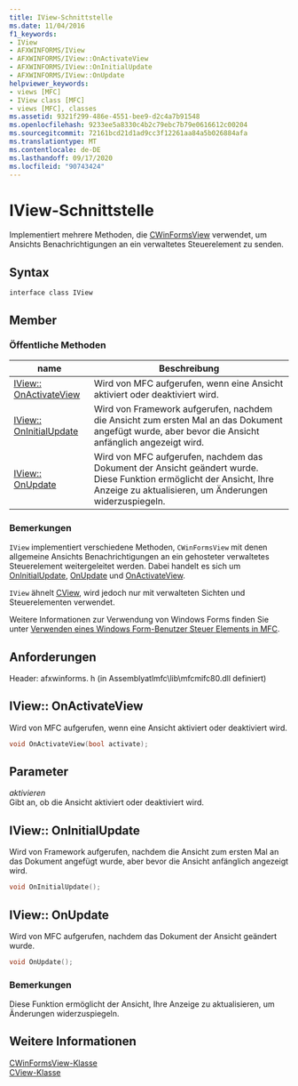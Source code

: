 ```yaml
---
title: IView-Schnittstelle
ms.date: 11/04/2016
f1_keywords:
- IView
- AFXWINFORMS/IView
- AFXWINFORMS/IView::OnActivateView
- AFXWINFORMS/IView::OnInitialUpdate
- AFXWINFORMS/IView::OnUpdate
helpviewer_keywords:
- views [MFC]
- IView class [MFC]
- views [MFC], classes
ms.assetid: 9321f299-486e-4551-bee9-d2c4a7b91548
ms.openlocfilehash: 9233ee5a8330c4b2c79ebc7b79e0616612c00204
ms.sourcegitcommit: 72161bcd21d1ad9cc3f12261aa84a5b026884afa
ms.translationtype: MT
ms.contentlocale: de-DE
ms.lasthandoff: 09/17/2020
ms.locfileid: "90743424"
---
```

# <a name="iview-interface"></a>IView-Schnittstelle

Implementiert mehrere Methoden, die [CWinFormsView](../../mfc/reference/cwinformsview-class.md) verwendet, um Ansichts Benachrichtigungen an ein verwaltetes Steuerelement zu senden.

## <a name="syntax"></a>Syntax

```
interface class IView
```

## <a name="members"></a>Member

### <a name="public-methods"></a>Öffentliche Methoden

|name|Beschreibung|
|----------|-----------------|
|[IView:: OnActivateView](#onactivateview)|Wird von MFC aufgerufen, wenn eine Ansicht aktiviert oder deaktiviert wird.|
|[IView:: OnInitialUpdate](#oninitialupdate)|Wird von Framework aufgerufen, nachdem die Ansicht zum ersten Mal an das Dokument angefügt wurde, aber bevor die Ansicht anfänglich angezeigt wird.|
|[IView:: OnUpdate](#onupdate)|Wird von MFC aufgerufen, nachdem das Dokument der Ansicht geändert wurde. Diese Funktion ermöglicht der Ansicht, Ihre Anzeige zu aktualisieren, um Änderungen widerzuspiegeln.|

### <a name="remarks"></a>Bemerkungen

`IView` implementiert verschiedene Methoden, `CWinFormsView` mit denen allgemeine Ansichts Benachrichtigungen an ein gehosteter verwaltetes Steuerelement weitergeleitet werden. Dabei handelt es sich um [OnInitialUpdate](#oninitialupdate), [OnUpdate](#onupdate) und [OnActivateView](#onactivateview).

`IView` ähnelt [CView](../../mfc/reference/cview-class.md), wird jedoch nur mit verwalteten Sichten und Steuerelementen verwendet.

Weitere Informationen zur Verwendung von Windows Forms finden Sie unter [Verwenden eines Windows Form-Benutzer Steuer Elements in MFC](../../dotnet/using-a-windows-form-user-control-in-mfc.md).

## <a name="requirements"></a>Anforderungen

Header: afxwinforms. h (in Assemblyatlmfc\lib\mfcmifc80.dll definiert)

## <a name="iviewonactivateview"></a><a name="onactivateview"></a> IView:: OnActivateView

Wird von MFC aufgerufen, wenn eine Ansicht aktiviert oder deaktiviert wird.

```cpp
void OnActivateView(bool activate);
```

## <a name="parameters"></a>Parameter

*aktivieren*<br/>
Gibt an, ob die Ansicht aktiviert oder deaktiviert wird.

## <a name="iviewoninitialupdate"></a><a name="oninitialupdate"></a> IView:: OnInitialUpdate

Wird von Framework aufgerufen, nachdem die Ansicht zum ersten Mal an das Dokument angefügt wurde, aber bevor die Ansicht anfänglich angezeigt wird.

```cpp
void OnInitialUpdate();
```

## <a name="iviewonupdate"></a><a name="onupdate"></a> IView:: OnUpdate

Wird von MFC aufgerufen, nachdem das Dokument der Ansicht geändert wurde.

```cpp
void OnUpdate();
```

### <a name="remarks"></a>Bemerkungen

Diese Funktion ermöglicht der Ansicht, Ihre Anzeige zu aktualisieren, um Änderungen widerzuspiegeln.

## <a name="see-also"></a>Weitere Informationen

[CWinFormsView-Klasse](../../mfc/reference/cwinformsview-class.md)<br/>
[CView-Klasse](../../mfc/reference/cview-class.md)
